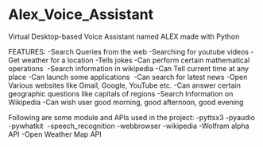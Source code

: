 # Alex_Voice_Assistant
Virtual Desktop-based Voice Assistant named ALEX made with Python

FEATURES​:
-Search Queries from the web​
-Searching for youtube videos ​
-Get weather for a location​
-Tells jokes​
-Can perform certain mathematical operations ​
-Search information in wikipedia​
-Can Tell current time at any place​
-Can launch some applications ​
-Can search for latest news​
-Open Various websites like Gmail, Google, YouTube etc.​
-Can answer certain geographic questions like capitals of regions​
-Search Information on Wikipedia​
-Can wish user good morning, good afternoon, good evening​

Following are some module and APIs used in the project:​
-pyttsx3 ​
-pyaudio​
-pywhatkit                                                        ​
-speech_recognition​
-webbrowser​
-wikipedia​
-Wolfram alpha API​
-Open Weather Map API​
